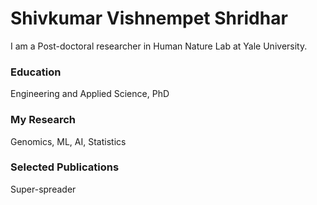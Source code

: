 # Shivkumar Vishnempet Shridhar

I am a Post-doctoral researcher in Human Nature Lab at Yale University.


### Education
Engineering and Applied Science, PhD

### My Research
Genomics, ML, AI, Statistics

### Selected Publications
Super-spreader


